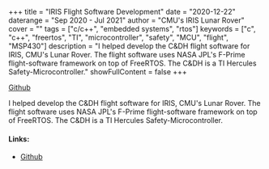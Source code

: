 +++
title = "IRIS Flight Software Development"
date = "2020-12-22"
daterange = "Sep 2020 - Jul 2021"
author = "CMU's IRIS Lunar Rover"
cover = ""
tags = ["c/c++", "embedded systems", "rtos"]
keywords = ["c", "c++", "freertos", "TI", "microcontroller", "safety", "MCU", "flight", "MSP430"]
description = "I helped develop the C&DH flight software for IRIS, CMU's Lunar Rover. The flight software uses NASA JPL's F-Prime flight-software framework on top of FreeRTOS. The C&DH is a TI Hercules Safety-Microcontroller."
showFullContent = false
+++

[Github](https://github.com/PlanetaryRobotics/CubeRoverPackage)

I helped develop the C&DH flight software for IRIS, CMU's Lunar Rover.
The flight software uses NASA JPL's F-Prime flight-software framework on top of FreeRTOS.
The C&DH is a TI Hercules Safety-Microcontroller.

#### Links:

- [Github](https://github.com/PlanetaryRobotics/CubeRoverPackage)

